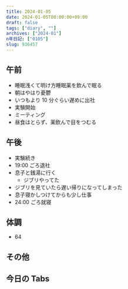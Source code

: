 ```yaml
---
title: 2024-01-05
date: 2024-01-05T00:00:00+09:00
draft: false
tags: ["diary", ""]
archives: ["2024-01"]
n年日記: ["0105"]
slug: 936457
---
```


## 午前

- 睡眠浅くて明け方睡眠薬を飲んで眠る
- 朝はやはり憂鬱
- いつもより 10 分ぐらい遅めに出社
- 実験開始
- ミーティング
- 昼食はとらず、薬飲んで目をつむる

## 午後

- 実験続き
- 19:00 ごろ退社
- 息子と銭湯に行く
  - ジブリやってた
- ジブリを見ていたら遅い帰りになってしまった
- 息子寝かしつけてからも少し仕事
- 24:00 ごろ就寝

## 体調

- 64

## その他

## 今日の Tabs
